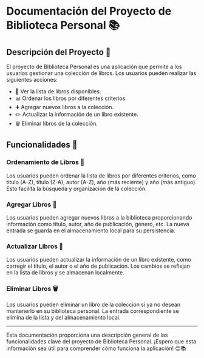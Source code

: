 
# Documentación del Proyecto de Biblioteca Personal 📚

## Descripción del Proyecto 📖

El proyecto de Biblioteca Personal es una aplicación que permite a los usuarios gestionar una colección de libros. Los usuarios pueden realizar las siguientes acciones:

- 📜 Ver la lista de libros disponibles.
- 📊 Ordenar los libros por diferentes criterios.
- ➕ Agregar nuevos libros a la colección.
- ✏️ Actualizar la información de un libro existente.
- 🗑️ Eliminar libros de la colección.

## Funcionalidades 🚀

### Ordenamiento de Libros 📂

Los usuarios pueden ordenar la lista de libros por diferentes criterios, como título (A-Z), título (Z-A), autor (A-Z), año (más reciente) y año (más antiguo). Esto facilita la búsqueda y organización de la colección.

### Agregar Libros 📝

Los usuarios pueden agregar nuevos libros a la biblioteca proporcionando información como título, autor, año de publicación, género, etc. La nueva entrada se guarda en el almacenamiento local para su persistencia.

### Actualizar Libros 🔄

Los usuarios pueden actualizar la información de un libro existente, como corregir el título, el autor o el año de publicación. Los cambios se reflejan en la lista de libros y se almacenan localmente.

### Eliminar Libros 🗑️

Los usuarios pueden eliminar un libro de la colección si ya no desean mantenerlo en su biblioteca personal. La entrada correspondiente se elimina de la lista y del almacenamiento local.

---

Esta documentación proporciona una descripción general de las funcionalidades clave del proyecto de Biblioteca Personal. ¡Espero que esta información sea útil para comprender cómo funciona la aplicación! 😊📚
